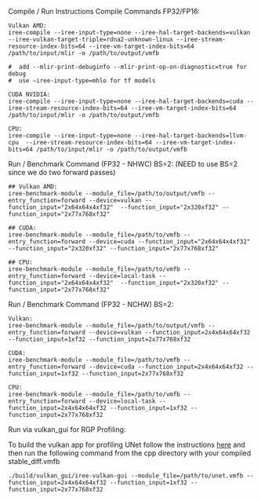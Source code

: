Compile / Run Instructions
Compile Commands FP32/FP16: 

```shell
Vulkan AMD: 
iree-compile --iree-input-type=none --iree-hal-target-backends=vulkan --iree-vulkan-target-triple=rdna2-unknown-linux --iree-stream-resource-index-bits=64 --iree-vm-target-index-bits=64 /path/to/input/mlir -o /path/to/output/vmfb

#  add --mlir-print-debuginfo --mlir-print-op-on-diagnostic=true for debug
#  use –iree-input-type=mhlo for tf models

CUDA NVIDIA:
iree-compile --iree-input-type=none --iree-hal-target-backends=cuda --iree-stream-resource-index-bits=64 --iree-vm-target-index-bits=64 /path/to/input/mlir -o /path/to/output/vmfb

CPU:
iree-compile --iree-input-type=none --iree-hal-target-backends=llvm-cpu  --iree-stream-resource-index-bits=64 --iree-vm-target-index-bits=64 /path/to/input/mlir -o /path/to/output/vmfb
```



Run / Benchmark Command (FP32 - NHWC) BS=2:
(NEED to use BS=2 since we do two forward passes)

```shell
## Vulkan AMD:
iree-benchmark-module --module_file=/path/to/output/vmfb --entry_function=forward --device=vulkan --function_input="2x64x64x4xf32"  --function_input="2x320xf32" --function_input="2x77x768xf32"

## CUDA:
iree-benchmark-module --module_file=/path/to/vmfb --entry_function=forward --device=cuda --function_input="2x64x64x4xf32"  --function_input="2x320xf32" --function_input="2x77x768xf32"

## CPU:
iree-benchmark-module --module_file=/path/to/vmfb --entry_function=forward --device=local-task --function_input="2x64x64x4xf32"  --function_input="2x320xf32" --function_input="2x77x768xf32"
```


Run / Benchmark Command (FP32 - NCHW) BS=2:

```shell
Vulkan:
iree-benchmark-module --module_file=/path/to/output/vmfb --entry_function=forward --device=vulkan --function_input=2x4x64x64xf32 --function_input=1xf32 --function_input=2x77x768xf32

CUDA:
iree-benchmark-module --module_file=/path/to/vmfb --entry_function=forward --device=cuda --function_input=2x4x64x64xf32 --function_input=1xf32 --function_input=2x77x768xf32

CPU:
iree-benchmark-module --module_file=/path/to/vmfb --entry_function=forward --device=local-task --function_input=2x4x64x64xf32 --function_input=1xf32 --function_input=2x77x768xf32
```

Run via vulkan_gui for RGP Profiling:

To build the vulkan app for profiling UNet follow the instructions [here](https://github.com/nod-ai/SHARK/tree/main/cpp) and then run the following command from the cpp directory with your compiled stable_diff.vmfb
```shell
./build/vulkan_gui/iree-vulkan-gui --module_file=/path/to/unet.vmfb --function_input=2x4x64x64xf32 --function_input=1xf32 --function_input=2x77x768xf32
```
